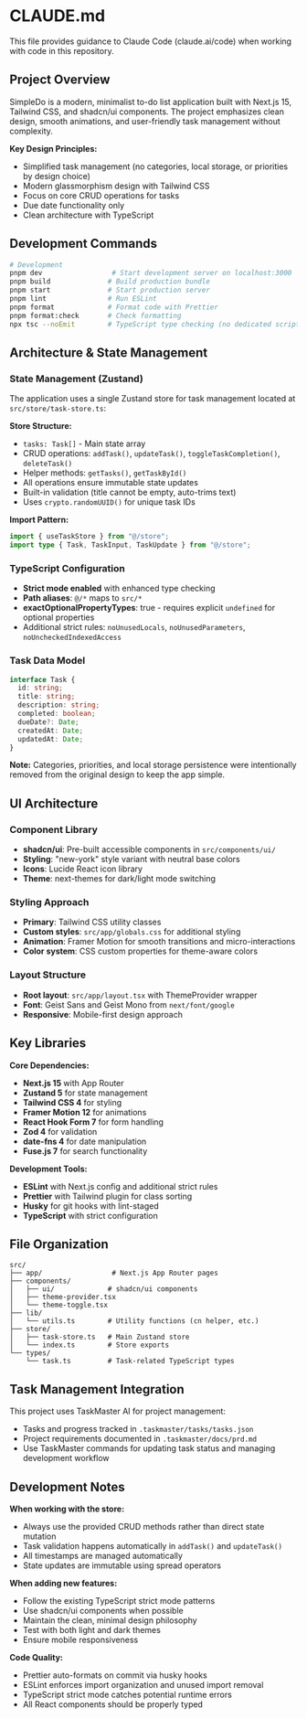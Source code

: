 # CLAUDE.md

This file provides guidance to Claude Code (claude.ai/code) when working with code in this repository.

## Project Overview

SimpleDo is a modern, minimalist to-do list application built with Next.js 15, Tailwind CSS, and shadcn/ui components. The project emphasizes clean design, smooth animations, and user-friendly task management without complexity.

**Key Design Principles:**

- Simplified task management (no categories, local storage, or priorities by design choice)
- Modern glassmorphism design with Tailwind CSS
- Focus on core CRUD operations for tasks
- Due date functionality only
- Clean architecture with TypeScript

## Development Commands

```bash
# Development
pnpm dev                 # Start development server on localhost:3000
pnpm build              # Build production bundle
pnpm start              # Start production server
pnpm lint               # Run ESLint
pnpm format             # Format code with Prettier
pnpm format:check       # Check formatting
npx tsc --noEmit        # TypeScript type checking (no dedicated script)
```

## Architecture & State Management

### State Management (Zustand)

The application uses a single Zustand store for task management located at `src/store/task-store.ts`:

**Store Structure:**

- `tasks: Task[]` - Main state array
- CRUD operations: `addTask()`, `updateTask()`, `toggleTaskCompletion()`, `deleteTask()`
- Helper methods: `getTasks()`, `getTaskById()`
- All operations ensure immutable state updates
- Built-in validation (title cannot be empty, auto-trims text)
- Uses `crypto.randomUUID()` for unique task IDs

**Import Pattern:**

```typescript
import { useTaskStore } from "@/store";
import type { Task, TaskInput, TaskUpdate } from "@/store";
```

### TypeScript Configuration

- **Strict mode enabled** with enhanced type checking
- **Path aliases**: `@/*` maps to `src/*`
- **exactOptionalPropertyTypes**: true - requires explicit `undefined` for optional properties
- Additional strict rules: `noUnusedLocals`, `noUnusedParameters`, `noUncheckedIndexedAccess`

### Task Data Model

```typescript
interface Task {
  id: string;
  title: string;
  description: string;
  completed: boolean;
  dueDate?: Date;
  createdAt: Date;
  updatedAt: Date;
}
```

**Note:** Categories, priorities, and local storage persistence were intentionally removed from the original design to keep the app simple.

## UI Architecture

### Component Library

- **shadcn/ui**: Pre-built accessible components in `src/components/ui/`
- **Styling**: "new-york" style variant with neutral base colors
- **Icons**: Lucide React icon library
- **Theme**: next-themes for dark/light mode switching

### Styling Approach

- **Primary**: Tailwind CSS utility classes
- **Custom styles**: `src/app/globals.css` for additional styling
- **Animation**: Framer Motion for smooth transitions and micro-interactions
- **Color system**: CSS custom properties for theme-aware colors

### Layout Structure

- **Root layout**: `src/app/layout.tsx` with ThemeProvider wrapper
- **Font**: Geist Sans and Geist Mono from `next/font/google`
- **Responsive**: Mobile-first design approach

## Key Libraries

**Core Dependencies:**

- **Next.js 15** with App Router
- **Zustand 5** for state management
- **Tailwind CSS 4** for styling
- **Framer Motion 12** for animations
- **React Hook Form 7** for form handling
- **Zod 4** for validation
- **date-fns 4** for date manipulation
- **Fuse.js 7** for search functionality

**Development Tools:**

- **ESLint** with Next.js config and additional strict rules
- **Prettier** with Tailwind plugin for class sorting
- **Husky** for git hooks with lint-staged
- **TypeScript** with strict configuration

## File Organization

```
src/
├── app/                 # Next.js App Router pages
├── components/
│   ├── ui/             # shadcn/ui components
│   ├── theme-provider.tsx
│   └── theme-toggle.tsx
├── lib/
│   └── utils.ts        # Utility functions (cn helper, etc.)
├── store/
│   ├── task-store.ts   # Main Zustand store
│   └── index.ts        # Store exports
└── types/
    └── task.ts         # Task-related TypeScript types
```

## Task Management Integration

This project uses TaskMaster AI for project management:

- Tasks and progress tracked in `.taskmaster/tasks/tasks.json`
- Project requirements documented in `.taskmaster/docs/prd.md`
- Use TaskMaster commands for updating task status and managing development workflow

## Development Notes

**When working with the store:**

- Always use the provided CRUD methods rather than direct state mutation
- Task validation happens automatically in `addTask()` and `updateTask()`
- All timestamps are managed automatically
- State updates are immutable using spread operators

**When adding new features:**

- Follow the existing TypeScript strict mode patterns
- Use shadcn/ui components when possible
- Maintain the clean, minimal design philosophy
- Test with both light and dark themes
- Ensure mobile responsiveness

**Code Quality:**

- Prettier auto-formats on commit via husky hooks
- ESLint enforces import organization and unused import removal
- TypeScript strict mode catches potential runtime errors
- All React components should be properly typed
